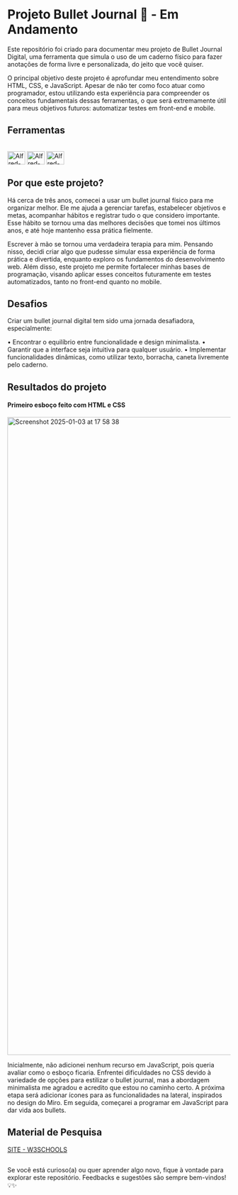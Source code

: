 # Projeto Bullet Journal 📓 - Em Andamento

Este repositório foi criado para documentar meu projeto de Bullet Journal Digital, uma ferramenta que simula o uso de um caderno físico para fazer anotações de forma livre e personalizada, do jeito que você quiser.

O principal objetivo deste projeto é aprofundar meu entendimento sobre HTML, CSS, e JavaScript. Apesar de não ter como foco atuar como programador, estou utilizando esta experiência para compreender os conceitos fundamentais dessas ferramentas, o que será extremamente útil para meus objetivos futuros: automatizar testes em front-end e mobile.

## Ferramentas

<div style="display: inline_block"><br>
  <img align="center" alt="Alfred-HTML" height="30" width="40" src="https://cdn.jsdelivr.net/gh/devicons/devicon@latest/icons/html5/html5-original.svg">
  <img align="center" alt="Alfred-CSS" height="30" width="40" src="https://cdn.jsdelivr.net/gh/devicons/devicon@latest/icons/css3/css3-original.svg">
   <img align="center" alt="Alfred-JS" height="30" width="40" src="https://cdn.jsdelivr.net/gh/devicons/devicon@latest/icons/javascript/javascript-original.svg">
  </div>
  
## Por que este projeto?

Há cerca de três anos, comecei a usar um bullet journal físico para me organizar melhor. Ele me ajuda a gerenciar tarefas, estabelecer objetivos e metas, acompanhar hábitos e registrar tudo o que considero importante. Esse hábito se tornou uma das melhores decisões que tomei nos últimos anos, e até hoje mantenho essa prática fielmente.

Escrever à mão se tornou uma verdadeira terapia para mim. Pensando nisso, decidi criar algo que pudesse simular essa experiência de forma prática e divertida, enquanto exploro os fundamentos do desenvolvimento web. Além disso, este projeto me permite fortalecer minhas bases de programação, visando aplicar esses conceitos futuramente em testes automatizados, tanto no front-end quanto no mobile.

## Desafios

Criar um bullet journal digital tem sido uma jornada desafiadora, especialmente:

• Encontrar o equilíbrio entre funcionalidade e design minimalista.
• Garantir que a interface seja intuitiva para qualquer usuário.
• Implementar funcionalidades dinâmicas, como utilizar texto, borracha, caneta livremente pelo caderno.

## Resultados do projeto

#### Primeiro esboço feito com HTML e CSS


<img width="1440" alt="Screenshot 2025-01-03 at 17 58 38" src="https://github.com/user-attachments/assets/1366e01b-6c13-49e3-a77e-6f92d41dfec3" />

Inicialmente, não adicionei nenhum recurso em JavaScript, pois queria avaliar como o esboço ficaria. Enfrentei dificuldades no CSS devido à variedade de opções para estilizar o bullet journal, mas a abordagem minimalista me agradou e acredito que estou no caminho certo. A próxima etapa será adicionar ícones para as funcionalidades na lateral, inspirados no design do Miro. Em seguida, começarei a programar em JavaScript para dar vida aos bullets.

## Material de Pesquisa

[SITE - W3SCHOOLS](https://www.w3schools.com/)

##

Se você está curioso(a) ou quer aprender algo novo, fique à vontade para explorar este repositório. Feedbacks e sugestões são sempre bem-vindos! 💡✨
